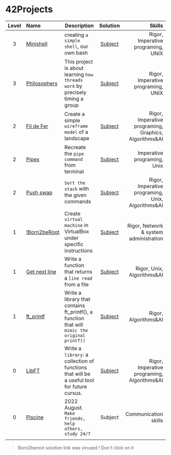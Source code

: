 # 42Projects

| Level | Name | Description | Solution | Skills | 
| :---: | :--- | ----------- | :------: | ----: | 
| 3 | [Minishell](https://github.com/Akadil/42project_minishell) | creating `a simple shell`, our own bash | [Subject](https://github.com/Akadil/42project_minishell/blob/main/en.subject.pdf) | Rigor, Imperative programing, UNIX |
| 3 | [Philosophers](https://github.com/Akadil/42project_philosophers) | This project is about learning `how threads work` by precisely timing a group  | [Subject](https://github.com/Akadil/42project_philosophers/blob/main/en.subject%20(1).pdf) | Rigor, Imperative programing, UNIX |
| 2 | [Fil de Fer](https://github.com/Akadil/42project_fdf) | Create a simple `wireframe model` of a landscape | [Subject](https://github.com/Akadil/42project_fdf/blob/main/en.subject.pdf) | Rigor, Imperative programing, Graphics, Algorithms&AI |
| 2 | [Pipex](https://github.com/Akadil/42project_pipex) | Recreate the `pipe command` from terminal | [Subject](https://github.com/Akadil/42project_pipex/blob/main/en.subject%20(1).pdf)  | Imperative programing, Unix
| 2 | [Push swap](https://github.com/Akadil/42project_push_swap) | `Sort the stack` with the given commands | [Subject](https://github.com/Akadil/42project_push_swap/blob/main/en.subject.pdf) | Rigor, Imperative programing, Unix, Algorithms&AI |
| 1 | [!Born2beRoot](https://www.youtube.com/watch?v=dQw4w9WgXcQ) | Create `virtual machine` in VirtualBox under specific instructions | [Subject](https://github.com/Akadil/42Projects/blob/main/born2beroot/en.subject.pdf) | Rigor, Network & system administration |
| 1 | [Get next line](https://github.com/Akadil/42Projects/tree/main/get_next_line) | Write a function that returns a `line read` from a file | [Subject](https://github.com/Akadil/42Projects/blob/main/get_next_line/en.subject.pdf) | Rigor, Unix, Algorithms&AI |
| 1 | [ft_printf](https://github.com/Akadil/42Projects/tree/main/printf) | Write a library that contains ft_printf(), a function that will `mimic the original printf()` | [Subject](https://github.com/Akadil/42Projects/blob/main/printf/en.subject.pdf) | Rigor, Algorithms&AI |
| 0 | [LibFT](https://github.com/Akadil/42Projects/tree/main/libft) | Write a `library`: a collection of functions that will be a useful tool for future cursus. | [Subject](https://github.com/Akadil/42Projects/blob/main/libft/en.subject.pdf) | Rigor, Imperative programing, Algorithms&AI |
| 0 | [Piscine](https://github.com/Akadil/42Piscine) | 2022 August. `Make friends, help others, study 24/7` | Subject | Communication skills |
|  |  |  |  |  |
> Born2beroot solution link was virused ! Don't click on it

